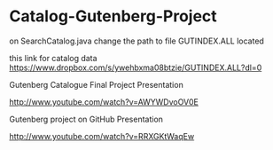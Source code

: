 Catalog-Gutenberg-Project
=========================
on SearchCatalog.java change the path to file GUTINDEX.ALL located

this link for catalog data https://www.dropbox.com/s/ywehbxma08btzie/GUTINDEX.ALL?dl=0


Gutenberg Catalogue Final Project Presentation

http://www.youtube.com/watch?v=AWYWDvoOV0E


Gutenberg project on GitHub Presentation

http://www.youtube.com/watch?v=RRXGKtWaqEw
